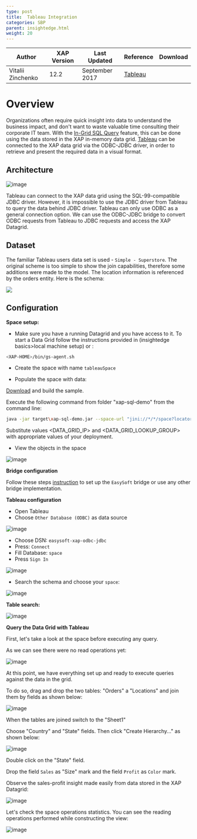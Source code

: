 ```yaml
---
type: post
title:  Tableau Integration
categories: SBP
parent: insightedge.html
weight: 20
---
```



|Author|XAP Version|Last Updated | Reference | Download |
|------|-----------|-------------|-----------|----------|
| Vitalii Zinchenko    | 12.2 | September 2017|  [Tableau](https://www.tableau.com/)  |     |


# Overview

Organizations often require quick insight into data to understand the business impact, and don't want to waste valuable time consulting their corporate IT team. With the [In-Grid SQL Query]({{%latestjavaurl%}}/sql-query-intro.html) feature,
this can be done using the data stored in the XAP in-memory data grid. [Tableau](https://www.tableau.com/) can be connected to the XAP data grid via the ODBC-JDBC driver, in order to retrieve and present the required data in a visual format.

## Architecture

 
![image](/attachment_files/sbp/tableau/diagram.png)
 

Tableau can connect to the XAP data grid using the SQL-99-compatible JDBC driver. However, it is impossible to use the JDBC driver from Tableau to query the data behind JDBC driver. Tableau can only use ODBC as a general connection option. 
We can use the ODBC-JDBC bridge to convert ODBC requests from Tableau to JDBC requests and access the XAP Datagrid.


## Dataset

The familiar Tableau users data set is used - `Simple - Superstore`. 
The original scheme is too simple to show the join capabilities, therefore some additions were made to the model.
The location information is referenced by the orders entity. Here is the schema:

 
![](/attachment_files/sbp/tableau/schema.png)
 


 

## Configuration

**Space setup:**

- Make sure you have a running Datagrid and you have access to it. To start a Data Grid follow the instructions provided in (insightedge basics>local machine setup) or :

```bash
<XAP-HOME>/bin/gs-agent.sh 
```
- Create the space with name `tableauSpace`

- Populate the space with data: 

[Download](/download_files/sbp/xap-sql-demo.rar) and build the sample.

Execute the following command from folder "xap-sql-demo" from the command line: 

```bash
java -jar target\xap-sql-demo.jar --space-url "jini://*/*/space?locators=<DATA_GRID_IP>" --lookup-group <DATA_GRID_LOOKUP_GROUP>
```

Substitute values <DATA_GRID_IP> and <DATA_GRID_LOOKUP_GROUP> with appropriate values of your deployment.


- View the objects in the space

 
![image](/attachment_files/sbp/tableau/xap_1.png)
 

**Bridge configuration**

Follow these steps [instruction](./tableau-configuration.html) to set up the `EasySoft` bridge or use any other bridge implementation.


**Tableau configuration**

 - Open Tableau
 - Choose `Other Database (ODBC)` as data source


![image](/attachment_files/sbp/tableau/tableau_0.png)

 - Choose DSN: `easysoft-xap-odbc-jdbc`
 - Press: `Connect`
 - Fill Database: `space`
 - Press `Sign In`

 
![image](/attachment_files/sbp/tableau/tableau_2_1.png)
 

 - Search the schema and choose your `space`:

 
![image](/attachment_files/sbp/tableau/tableau_3.png)
 

**Table search:**

 
![image](/attachment_files/sbp/tableau/tableau_1.png)
 

**Query the Data Grid with Tableau**

First, let's take a look at the space before executing any query.

As we can see there were no read operations yet:

 
![image](/attachment_files/sbp/tableau/xap_2.png)
 

At this point, we have everything set up and ready to execute queries against the data in the grid.

To do so, drag and drop the two tables: "Orders" a "Locations" and join them by fields as shown below:

 
![image](/attachment_files/sbp/tableau/tableau_2.png)
 

When the tables are joined switch to the "Sheet1"

Choose "Country" and "State" fields. Then click "Create Hierarchy..." as shown below:

 
![image](/attachment_files/sbp/tableau/tableau_3.png)
 

Double click on the "State" field.

Drop the field `Sales` as "Size" mark and the field `Profit` as `Color` mark.

Observe the sales-profit insight made easily from data stored in the XAP Datagrid:

 
![image](/attachment_files/sbp/tableau/tableau_5.png)
 

Let's check the space operations statistics. You can see the reading operations performed while constructing the view:

 
![image](/attachment_files/sbp/tableau/xap_3.png)
 

 